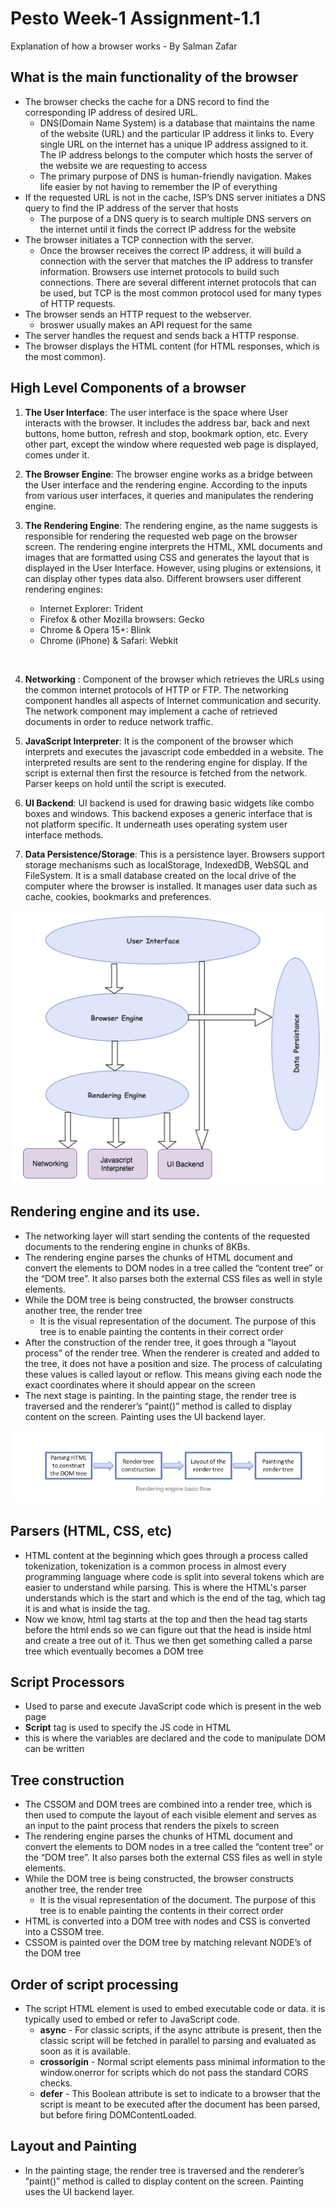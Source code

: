 # Pesto Week-1 Assignment-1.1
Explanation of how a browser works - By Salman Zafar

## What is the main functionality of the browser
- The browser checks the cache for a DNS record to find the corresponding IP address of desired URL.
    - DNS(Domain Name System) is a database that maintains the name of the website (URL) and the particular IP address it links to. Every single URL on the internet has a unique IP address assigned to it. The IP address belongs to the computer which hosts the server of the website we are requesting to access
    - The primary purpose of DNS is human-friendly navigation. Makes life easier by not having to remember the IP of everything
- If the requested URL is not in the cache, ISP’s DNS server initiates a DNS query to find the IP address of the server that hosts
    - The purpose of a DNS query is to search multiple DNS servers on the internet until it finds the correct IP address for the website
- The browser initiates a TCP connection with the server.
    - Once the browser receives the correct IP address, it will build a connection with the server that matches the IP address to transfer information. Browsers use internet protocols to build such connections. There are several different internet protocols that can be used, but TCP is the most common protocol used for many types of HTTP requests.
- The browser sends an HTTP request to the webserver.
    - broswer usually makes an API request for the same 
- The server handles the request and sends back a HTTP response.
- The browser displays the HTML content (for HTML responses, which is the most common).


## High Level Components of a browser

1. **The User Interface**: The user interface is the space where User interacts with the browser. It includes the address bar, back and next buttons, home button, refresh and stop, bookmark option, etc. Every other part, except the window where requested web page is displayed, comes under it.

2. **The Browser Engine**: The browser engine works as a bridge between the User interface and the rendering engine. According to the inputs from various user interfaces, it queries and manipulates the rendering engine.

3. **The Rendering Engine**: The rendering engine, as the name suggests is responsible for rendering the requested web page on the browser screen. The rendering engine interprets the HTML, XML documents and images that are formatted using CSS and generates the layout that is displayed in the User Interface. However, using plugins or extensions, it can display other types data also. Different browsers user different rendering engines:
    - Internet Explorer: Trident
    - Firefox & other Mozilla browsers: Gecko
    - Chrome & Opera 15+: Blink
    - Chrome (iPhone) & Safari: Webkit
 <br />

4. **Networking** : Component of the browser which retrieves the URLs using the common internet protocols of HTTP or FTP. The networking component handles all aspects of Internet communication and security. The network component may implement a cache of retrieved documents in order to reduce network traffic.

5. **JavaScript Interpreter**: It is the component of the browser which interprets and executes the javascript code embedded in a website. The interpreted results are sent to the rendering engine for display. If the script is external then first the resource is fetched from the network. Parser keeps on hold until the script is executed.

6. **UI Backend**: UI backend is used for drawing basic widgets like combo boxes and windows. This backend exposes a generic interface that is not platform specific. It underneath uses operating system user interface methods.

7. **Data Persistence/Storage**: This is a persistence layer. Browsers support storage mechanisms such as localStorage, IndexedDB, WebSQL and FileSystem. It is a small database created on the local drive of the computer where the browser is installed. It manages user data such as cache, cookies, bookmarks and preferences.

![Browser functionality](./assets/Browser-Components.png)

## Rendering engine and its use.
- The networking layer will start sending the contents of the requested documents to the rendering engine in chunks of 8KBs.
- The rendering engine parses the chunks of HTML document and convert the elements to DOM nodes in a tree called the “content tree” or the “DOM tree”. It also parses both the external CSS files as well in style elements.
- While the DOM tree is being constructed, the browser constructs another tree, the render tree
    - It is the visual representation of the document. The purpose of this tree is to enable painting the contents in their correct order
- After the construction of the render tree, it goes through a “layout process” of the render tree. When the renderer is created and added to the tree, it does not have a position and size. The process of calculating these values is called layout or reflow. This means giving each node the exact coordinates where it should appear on the screen
- The next stage is painting. In the painting stage, the render tree is traversed and the renderer’s “paint()” method is called to display content on the screen. Painting uses the UI backend layer.

![Browser functionality](./assets/Render-Engine.png)

## Parsers (HTML, CSS, etc)
- HTML content at the beginning which goes through a process called tokenization, tokenization is a common process in almost every programming language where code is split into several tokens which are easier to understand while parsing. This is where the HTML's parser understands which is the start and which is the end of the tag, which tag it is and what is inside the tag.
- Now we know, html tag starts at the top and then the head tag starts before the html ends so we can figure out that the head is inside html and create a tree out of it. Thus we then get something called a parse tree which eventually becomes a DOM tree

## Script Processors
- Used to parse and execute JavaScript code which is present in the web page
- **Script** tag is used to specify the JS code in HTML
- this is where the variables are declared and the code to manipulate DOM can be written


## Tree construction

- The CSSOM and DOM trees are combined into a render tree, which is then used to compute the layout of each visible element and serves as an input to the paint process that renders the pixels to screen
- The rendering engine parses the chunks of HTML document and convert the elements to DOM nodes in a tree called the “content tree” or the “DOM tree”. It also parses both the external CSS files as well in style elements.
- While the DOM tree is being constructed, the browser constructs another tree, the render tree
    - It is the visual representation of the document. The purpose of this tree is to enable painting the contents in their correct order
- HTML is converted into a DOM tree with nodes and CSS is converted into a CSSOM tree.
- CSSOM is painted over the DOM tree by matching relevant NODE’s of the DOM tree

## Order of script processing
- The script HTML element is used to embed executable code or data. it is typically used to embed or refer to JavaScript code.
    - **async** - For classic scripts, if the async attribute is present, then the classic script will be fetched in parallel to parsing and evaluated as soon as it is available.
    - **crossorigin** - Normal script elements pass minimal information to the window.onerror for scripts which do not pass the standard CORS checks.
    - **defer** - This Boolean attribute is set to indicate to a browser that the script is meant to be executed after the document has been parsed, but before firing DOMContentLoaded.



## Layout and Painting
- In the painting stage, the render tree is traversed and the renderer’s “paint()” method is called to display content on the screen. Painting uses the UI backend layer.